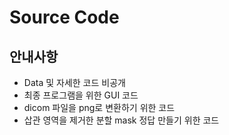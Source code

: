 # Source Code
## 안내사항
 - Data 및 자세한 코드 비공개
 - 최종 프로그램을 위한 GUI 코드
 - dicom 파일을 png로 변환하기 위한 코드
 - 삽관 영역을 제거한 분할 mask 정답 만들기 위한 코드
